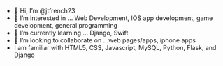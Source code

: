 - 👋 Hi, I’m @jtfrench23
- 👀 I’m interested in ... Web Development, IOS app development, game development, general programming
- 🌱 I’m currently learning ... Django, Swift
- 💞️ I’m looking to collaborate on ...web pages/apps, iphone apps
- I am familiar with HTML5, CSS, Javascript, MySQL, Python, Flask, and Django


<!---
jtfrench23/jtfrench23 is a ✨ special ✨ repository because its `README.md` (this file) appears on your GitHub profile.
You can click the Preview link to take a look at your changes.
--->
